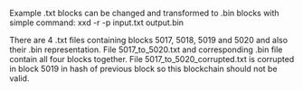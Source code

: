 Example .txt blocks can be changed and transformed to .bin blocks with simple command:
xxd -r -p input.txt output.bin

There are 4 .txt files containing blocks 5017, 5018, 5019 and 5020 and also their .bin representation.
File 5017_to_5020.txt and corresponding .bin file contain all four blocks together.
File 5017_to_5020_corrupted.txt is corrupted in block 5019 in hash of previous block so this blockchain should not be valid.

